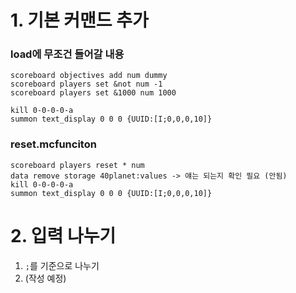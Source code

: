 
# 1. 기본 커맨드 추가
### load에 무조건 들어갈 내용
```
scoreboard objectives add num dummy
scoreboard players set &not num -1
scoreboard players set &1000 num 1000

kill 0-0-0-0-a
summon text_display 0 0 0 {UUID:[I;0,0,0,10]}
```
### reset.mcfunciton
```
scoreboard players reset * num
data remove storage 40planet:values -> 얘는 되는지 확인 필요 (안됨)
kill 0-0-0-0-a
summon text_display 0 0 0 {UUID:[I;0,0,0,10]}
```

# 2. 입력 나누기

1. `;`를 기준으로 나누기
2. (작성 예정)